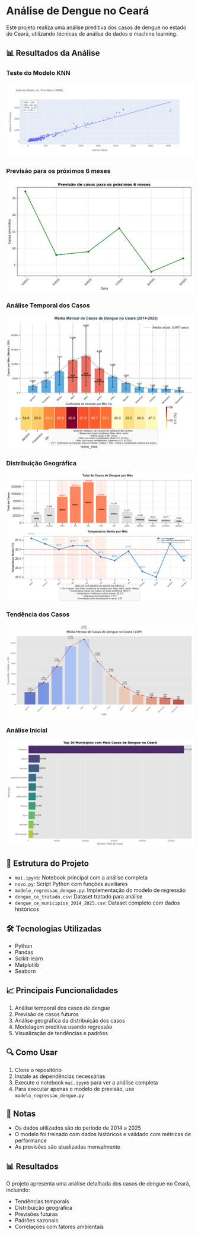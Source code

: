 # Análise de Dengue no Ceará

Este projeto realiza uma análise preditiva dos casos de dengue no estado do Ceará, utilizando técnicas de análise de dados e machine learning.

## 📊 Resultados da Análise

### Teste do Modelo KNN
![Teste do Modelo KNN](teste%20do%20modelo%20knn.png)

### Previsão para os próximos 6 meses
![Previsão 6 Meses](grafico_previsao_6meses.png)

### Análise Temporal dos Casos
![Análise Temporal](output3.png)

### Distribuição Geográfica
![Distribuição Geográfica](output2.png)

### Tendência dos Casos
![Tendência](output1.png)

### Análise Inicial
![Análise Inicial](output.png)

## 📁 Estrutura do Projeto

- `mai.ipynb`: Notebook principal com a análise completa
- `novo.py`: Script Python com funções auxiliares
- `modelo_regressao_dengue.py`: Implementação do modelo de regressão
- `dengue_ce_tratado.csv`: Dataset tratado para análise
- `dengue_ce_municipios_2014_2025.csv`: Dataset completo com dados históricos

## 🛠️ Tecnologias Utilizadas

- Python
- Pandas
- Scikit-learn
- Matplotlib
- Seaborn

## 📈 Principais Funcionalidades

1. Análise temporal dos casos de dengue
2. Previsão de casos futuros
3. Análise geográfica da distribuição dos casos
4. Modelagem preditiva usando regressão
5. Visualização de tendências e padrões

## 🔍 Como Usar

1. Clone o repositório
2. Instale as dependências necessárias
3. Execute o notebook `mai.ipynb` para ver a análise completa
4. Para executar apenas o modelo de previsão, use `modelo_regressao_dengue.py`

## 📝 Notas

- Os dados utilizados são do período de 2014 a 2025
- O modelo foi treinado com dados históricos e validado com métricas de performance
- As previsões são atualizadas mensalmente

## 📊 Resultados

O projeto apresenta uma análise detalhada dos casos de dengue no Ceará, incluindo:
- Tendências temporais
- Distribuição geográfica
- Previsões futuras
- Padrões sazonais
- Correlações com fatores ambientais 